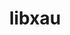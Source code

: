 ---
title: "libxau"
layout: cache
categories: [package, develop-2024-03-17]
meta: {"versions": ["1.0.11"], "compilers": ["gcc@=11.1.0", "gcc@=11.4.0", "gcc@=7.3.1", "gcc@=9.4.0"], "oss": ["amzn2", "ubuntu20.04", "ubuntu22.04"], "platforms": ["linux"], "targets": ["aarch64", "neoverse_n1", "neoverse_v1", "neoverse_v2", "ppc64le", "x86_64_v3"], "stacks": ["aws-isc", "aws-isc-aarch64", "data-vis-sdk", "e4s", "e4s-neoverse-v2", "e4s-neoverse_v1", "e4s-power", "e4s-rocm-external", "ml-linux-x86_64-rocm", "root"], "num_specs": 8, "num_specs_by_stack": {"root": 8, "aws-isc-aarch64": 2, "aws-isc": 1, "data-vis-sdk": 1, "e4s-neoverse_v1": 1, "e4s-power": 1, "e4s-neoverse-v2": 1, "ml-linux-x86_64-rocm": 1, "e4s": 1, "e4s-rocm-external": 1}}
spec_details: [{"hash": "ndhwbp445rok4gojwsbpwfosixm2woou", "compiler": "gcc@=7.3.1", "versions": ["1.0.11"], "os": "amzn2", "platform": "linux", "target": "aarch64", "variants": ["build_system=autotools"], "stacks": ["root", "aws-isc-aarch64"], "size": "-", "tarball": "https://binaries.spack.io/develop-2024-03-17/build_cache/linux-amzn2-aarch64/gcc-7.3.1/libxau-1.0.11/linux-amzn2-aarch64-gcc-7.3.1-libxau-1.0.11-ndhwbp445rok4gojwsbpwfosixm2woou.spack"}, {"hash": "e7ridh2gnl2m4wp2colq6ibxg32rtuj3", "compiler": "gcc@=7.3.1", "versions": ["1.0.11"], "os": "amzn2", "platform": "linux", "target": "neoverse_n1", "variants": ["build_system=autotools"], "stacks": ["root", "aws-isc-aarch64"], "size": "-", "tarball": "https://binaries.spack.io/develop-2024-03-17/build_cache/linux-amzn2-neoverse_n1/gcc-7.3.1/libxau-1.0.11/linux-amzn2-neoverse_n1-gcc-7.3.1-libxau-1.0.11-e7ridh2gnl2m4wp2colq6ibxg32rtuj3.spack"}, {"hash": "tbtursfnhwrssoo6prkyibewowmj554t", "compiler": "gcc@=7.3.1", "versions": ["1.0.11"], "os": "amzn2", "platform": "linux", "target": "x86_64_v3", "variants": ["build_system=autotools"], "stacks": ["aws-isc", "root"], "size": "-", "tarball": "https://binaries.spack.io/develop-2024-03-17/build_cache/linux-amzn2-x86_64_v3/gcc-7.3.1/libxau-1.0.11/linux-amzn2-x86_64_v3-gcc-7.3.1-libxau-1.0.11-tbtursfnhwrssoo6prkyibewowmj554t.spack"}, {"hash": "3nxingbs64bpaqoskg6sfy3tfzehe7bj", "compiler": "gcc@=11.1.0", "versions": ["1.0.11"], "os": "ubuntu20.04", "platform": "linux", "target": "x86_64_v3", "variants": ["build_system=autotools"], "stacks": ["data-vis-sdk", "root"], "size": "-", "tarball": "https://binaries.spack.io/develop-2024-03-17/build_cache/linux-ubuntu20.04-x86_64_v3/gcc-11.1.0/libxau-1.0.11/linux-ubuntu20.04-x86_64_v3-gcc-11.1.0-libxau-1.0.11-3nxingbs64bpaqoskg6sfy3tfzehe7bj.spack"}, {"hash": "zhol36ryngcyghzg6clcpsm5vn2eg5bv", "compiler": "gcc@=11.4.0", "versions": ["1.0.11"], "os": "ubuntu22.04", "platform": "linux", "target": "neoverse_v1", "variants": ["build_system=autotools"], "stacks": ["e4s-neoverse_v1", "root"], "size": "-", "tarball": "https://binaries.spack.io/develop-2024-03-17/build_cache/linux-ubuntu22.04-neoverse_v1/gcc-11.4.0/libxau-1.0.11/linux-ubuntu22.04-neoverse_v1-gcc-11.4.0-libxau-1.0.11-zhol36ryngcyghzg6clcpsm5vn2eg5bv.spack"}, {"hash": "p45qsvb4wk5boc6yelfwk4zilscus2uo", "compiler": "gcc@=9.4.0", "versions": ["1.0.11"], "os": "ubuntu20.04", "platform": "linux", "target": "ppc64le", "variants": ["build_system=autotools"], "stacks": ["e4s-power", "root"], "size": "-", "tarball": "https://binaries.spack.io/develop-2024-03-17/build_cache/linux-ubuntu20.04-ppc64le/gcc-9.4.0/libxau-1.0.11/linux-ubuntu20.04-ppc64le-gcc-9.4.0-libxau-1.0.11-p45qsvb4wk5boc6yelfwk4zilscus2uo.spack"}, {"hash": "gob5qwnw4p7kmamcuuwaegptnysfyjl3", "compiler": "gcc@=11.4.0", "versions": ["1.0.11"], "os": "ubuntu22.04", "platform": "linux", "target": "neoverse_v2", "variants": ["build_system=autotools"], "stacks": ["root", "e4s-neoverse-v2"], "size": "-", "tarball": "https://binaries.spack.io/develop-2024-03-17/build_cache/linux-ubuntu22.04-neoverse_v2/gcc-11.4.0/libxau-1.0.11/linux-ubuntu22.04-neoverse_v2-gcc-11.4.0-libxau-1.0.11-gob5qwnw4p7kmamcuuwaegptnysfyjl3.spack"}, {"hash": "ucsj6ak4ohqjcihlrzouqyfugbaucaci", "compiler": "gcc@=11.4.0", "versions": ["1.0.11"], "os": "ubuntu22.04", "platform": "linux", "target": "x86_64_v3", "variants": ["build_system=autotools"], "stacks": ["ml-linux-x86_64-rocm", "e4s", "e4s-rocm-external", "root"], "size": "-", "tarball": "https://binaries.spack.io/develop-2024-03-17/build_cache/linux-ubuntu22.04-x86_64_v3/gcc-11.4.0/libxau-1.0.11/linux-ubuntu22.04-x86_64_v3-gcc-11.4.0-libxau-1.0.11-ucsj6ak4ohqjcihlrzouqyfugbaucaci.spack"}]
---